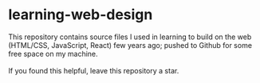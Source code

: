 # learning-web-design

This repository contains source files I used in learning to build on the web (HTML/CSS, JavaScript, React) few years ago; pushed to Github for some free space on my machine.
<br><br>
If you found this helpful, leave this repository a star.